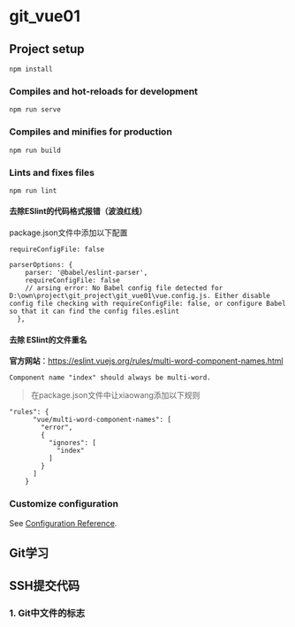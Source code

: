 # git_vue01

## Project setup
```
npm install
```

### Compiles and hot-reloads for development
```
npm run serve
```

### Compiles and minifies for production
```
npm run build
```

### Lints and fixes files
```
npm run lint
```

#### 去除ESlint的代码格式报错（波浪红线）
package.json文件中添加以下配置
```
requireConfigFile: false
```
```
parserOptions: {
    parser: '@babel/eslint-parser',
    requireConfigFile: false
    // arsing error: No Babel config file detected for D:\own\project\git_project\git_vue01\vue.config.js. Either disable config file checking with requireConfigFile: false, or configure Babel so that it can find the config files.eslint
  },
```

#### 去除 ESlint的文件重名

**官方网站**：https://eslint.vuejs.org/rules/multi-word-component-names.html

```
Component name "index" should always be multi-word.
```

> 在package.json文件中让xiaowang添加以下规则
```
"rules": {
      "vue/multi-word-component-names": [
        "error",
        {
          "ignores": [
            "index"
          ]
        }
      ]
    }
```

### Customize configuration
See [Configuration Reference](https://cli.vuejs.org/config/).

## Git学习
## SSH提交代码

### 1. Git中文件的标志
